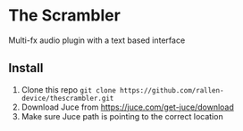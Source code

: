 # The Scrambler # 
Multi-fx audio plugin with a text based interface

## Install ##
1. Clone this repo `git clone https://github.com/rallen-device/thescrambler.git`  
2. Download Juce from https://juce.com/get-juce/download
3. Make sure Juce path is pointing to the correct location
